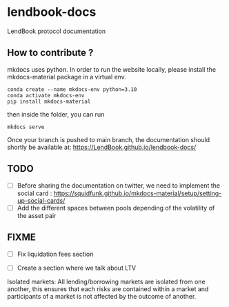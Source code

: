 # lendbook-docs
LendBook protocol documentation


## How to contribute ?

mkdocs uses python.
In order to run the website locally, please install the mkdocs-material package in a virtual env.

```
conda create --name mkdocs-env python=3.10
conda activate mkdocs-env
pip install mkdocs-material
```

then inside the folder, you can run 
```
mkdocs serve
```


Once your branch is pushed to main branch, the documentation should shortly be available at: https://LendBook.github.io/lendbook-docs/



## TODO

- [ ] Before sharing the documentation on twitter, we need to implement the social card : https://squidfunk.github.io/mkdocs-material/setup/setting-up-social-cards/
- [ ] Add the different spaces between pools depending of the volatility of the asset pair

## FIXME

- [ ] Fix liquidation fees section
- [ ] Create a section where we talk about LTV



Isolated markets: All lending/borrowing markets are isolated from one another, this ensures that each risks are contained within a market and participants of a market is not affected by the outcome of another.
